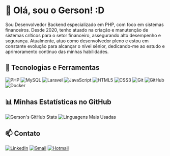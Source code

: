 # 👋 Olá, sou o Gerson! :D

Sou Desenvolvedor Backend especializado em PHP, com foco em sistemas financeiros. Desde 2020, tenho atuado na criação e manutenção de sistemas críticos para o setor financeiro, assegurando alto desempenho e segurança. Atualmente, atuo como desenvolvedor pleno e estou em constante evolução para alcançar o nível sênior, dedicando-me ao estudo e aprimoramento contínuo das minhas habilidades.

## 🔧 Tecnologias e Ferramentas
![PHP](https://img.shields.io/badge/-PHP-777BB4?style=flat-square&logo=php&logoColor=white)
![MySQL](https://img.shields.io/badge/-MySQL-4479A1?style=flat-square&logo=mysql&logoColor=white)
![Laravel](https://img.shields.io/badge/-Laravel-FF2D20?style=flat-square&logo=laravel&logoColor=white)
![JavaScript](https://img.shields.io/badge/-JavaScript-F7DF1E?style=flat-square&logo=javascript&logoColor=black)
![HTML5](https://img.shields.io/badge/-HTML5-E34F26?style=flat-square&logo=html5&logoColor=white)
![CSS3](https://img.shields.io/badge/-CSS3-1572B6?style=flat-square&logo=css3)
![Git](https://img.shields.io/badge/-Git-F05032?style=flat-square&logo=git&logoColor=white)
![GitHub](https://img.shields.io/badge/-GitHub-181717?style=flat-square&logo=github)
![Docker](https://img.shields.io/badge/-Docker-2496ED?style=flat-square&logo=docker&logoColor=white)

## 📊 Minhas Estatísticas no GitHub

![Gerson's GitHub Stats](https://github-readme-stats.vercel.app/api?username=gersonvinicius&show_icons=true&theme=radical&count_private=true&include_all_commits=true)
![Linguagens Mais Usadas](https://github-readme-stats.vercel.app/api/top-langs/?username=gersonvinicius&layout=compact&theme=radical)

## 📫 Contato
[![LinkedIn](https://img.shields.io/badge/-LinkedIn-0077B5?style=flat-square&logo=linkedin&logoColor=white)](https://www.linkedin.com/in/gerson-vinicius/)
[![Gmail](https://img.shields.io/badge/-Gmail-D14836?style=flat-square&logo=gmail&logoColor=white)](mailto:geehffi@gmail.com)
[![Hotmail](https://img.shields.io/badge/-Hotmail-0078D4?style=flat-square&logo=microsoft-outlook&logoColor=white)](mailto:vini_gerson@hotmail.com)
